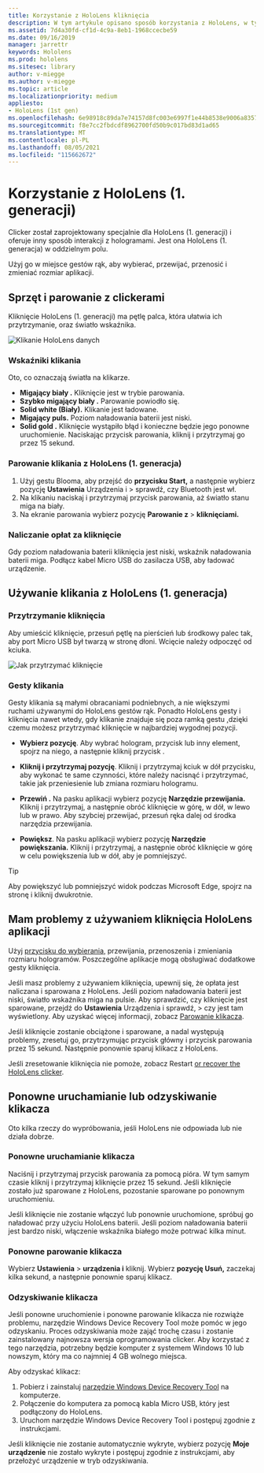 ```yaml
---
title: Korzystanie z HoloLens kliknięcia
description: W tym artykule opisano sposób korzystania z HoloLens, w tym parowania, ładowania i odzyskiwania.
ms.assetid: 7d4a30fd-cf1d-4c9a-8eb1-1968ccecbe59
ms.date: 09/16/2019
manager: jarrettr
keywords: Hololens
ms.prod: hololens
ms.sitesec: library
author: v-miegge
ms.author: v-miegge
ms.topic: article
ms.localizationpriority: medium
appliesto:
- HoloLens (1st gen)
ms.openlocfilehash: 6e98918c89da7e74157d8fc003e6997f1e44b8538e9006a835707e85c5fd3307
ms.sourcegitcommit: f8e7cc2fbdcdf8962700fd50b9c017bd83d1ad65
ms.translationtype: MT
ms.contentlocale: pl-PL
ms.lasthandoff: 08/05/2021
ms.locfileid: "115662672"
---
```

# <a name="use-the-hololens-1st-gen-clicker"></a>Korzystanie z HoloLens (1. generacji)

Clicker został zaprojektowany specjalnie dla HoloLens (1. generacji) i oferuje inny sposób interakcji z hologramami. Jest ona HoloLens (1. generacja) w oddzielnym polu.

Użyj go w miejsce gestów rąk, aby wybierać, przewijać, przenosić i zmieniać rozmiar aplikacji.

## <a name="clicker-hardware-and-pairing"></a>Sprzęt i parowanie z clickerami

Kliknięcie HoloLens (1. generacji) ma pętlę palca, która ułatwia ich przytrzymanie, oraz światło wskaźnika.

![Klikanie HoloLens danych](images/use-hololens-clicker-1.png)

### <a name="clicker-indicator-lights"></a>Wskaźniki klikania

Oto, co oznaczają światła na klikarze.

- **Migający biały .** Kliknięcie jest w trybie parowania.
- **Szybko migający biały .** Parowanie powiodło się.
- **Solid white (Biały).** Klikanie jest ładowane.
- **Migający puls.** Poziom naładowania baterii jest niski.
- **Solid gold .** Kliknięcie wystąpiło błąd i konieczne będzie jego ponowne uruchomienie. Naciskając przycisk parowania, kliknij i przytrzymaj go przez 15 sekund.

### <a name="pair-the-clicker-with-your-hololens-1st-gen"></a>Parowanie klikania z HoloLens (1. generacja)

1. Użyj gestu Blooma, aby przejść do **przycisku Start,** a następnie wybierz pozycję **Ustawienia** Urządzenia i  >   sprawdź, czy Bluetooth jest wł.
1. Na klikaniu naciskaj i przytrzymaj przycisk parowania, aż światło stanu miga na biały.
1. Na ekranie parowania wybierz pozycję **Parowanie z**  >  **kliknięciami.**

### <a name="charge-the-clicker"></a>Naliczanie opłat za kliknięcie

Gdy poziom naładowania baterii kliknięcia jest niski, wskaźnik naładowania baterii miga. Podłącz kabel Micro USB do zasilacza USB, aby ładować urządzenie.

## <a name="use-the-clicker-with-hololens-1st-gen"></a>Używanie klikania z HoloLens (1. generacja)

### <a name="hold-the-clicker"></a>Przytrzymanie kliknięcia

Aby umieścić kliknięcie, przesuń pętlę na pierścień lub środkowy palec tak, aby port Micro USB był twarzą w stronę dłoni. Wcięcie należy odpoczęć od kciuka.

![Jak przytrzymać kliknięcie](images/use-hololens-clicker-2.png)

### <a name="clicker-gestures"></a>Gesty klikania

Gesty klikania są małymi obracaniami podniebnych, a nie większymi ruchami używanymi do HoloLens gestów rąk. Ponadto HoloLens gesty i kliknięcia nawet wtedy, gdy klikanie znajduje się poza ramką gestu [,](hololens1-basic-usage.md)dzięki czemu możesz przytrzymać kliknięcie w najbardziej wygodnej pozycji.

- **Wybierz pozycję**. Aby wybrać hologram, przycisk lub inny element, spojrz na niego, a następnie kliknij przycisk .

- **Kliknij i przytrzymaj pozycję**. Kliknij i przytrzymaj kciuk w dół przycisku, aby wykonać te same czynności, które należy nacisnąć i przytrzymać, takie jak przeniesienie lub zmiana rozmiaru hologramu.

- **Przewiń .** Na pasku aplikacji wybierz pozycję **Narzędzie przewijania.** Kliknij i przytrzymaj, a następnie obróć kliknięcie w górę, w dół, w lewo lub w prawo. Aby szybciej przewijać, przesuń ręka dalej od środka narzędzia przewijania.

- **Powiększ**. Na pasku aplikacji wybierz pozycję **Narzędzie powiększania.** Kliknij i przytrzymaj, a następnie obróć kliknięcie w górę w celu powiększenia lub w dół, aby je pomniejszyć.

> [!TIP]
> Aby powiększyć lub pomniejszyć widok podczas Microsoft Edge, spojrz na stronę i kliknij dwukrotnie.

## <a name="im-having-problems-using-the-hololens-clicker"></a>Mam problemy z używaniem kliknięcia HoloLens aplikacji

Użyj [przycisku do wybierania,](hololens1-clicker.md) przewijania, przenoszenia i zmieniania rozmiaru hologramów. Poszczególne aplikacje mogą obsługiwać dodatkowe gesty kliknięcia.

Jeśli masz problemy z używaniem kliknięcia, upewnij się, że opłata jest naliczana i sparowana z HoloLens. Jeśli poziom naładowania baterii jest niski, światło wskaźnika miga na pulsie. Aby sprawdzić, czy kliknięcie jest sparowane, przejdź do **Ustawienia** Urządzenia i sprawdź,  >   czy jest tam wyświetlony. Aby uzyskać więcej informacji, zobacz [Parowanie klikacza](hololens1-clicker.md).

Jeśli kliknięcie zostanie obciążone i sparowane, a nadal występują problemy, zresetuj go, przytrzymując przycisk główny i przycisk parowania przez 15 sekund. Następnie ponownie sparuj klikacz z HoloLens.

Jeśli zresetowanie kliknięcia nie pomoże, zobacz Restart [or recover the HoloLens clicker](hololens1-clicker.md#restart-or-recover-the-clicker).
## <a name="restart-or-recover-the-clicker"></a>Ponowne uruchamianie lub odzyskiwanie klikacza

Oto kilka rzeczy do wypróbowania, jeśli HoloLens nie odpowiada lub nie działa dobrze.

### <a name="restart-the-clicker"></a>Ponowne uruchamianie klikacza

Naciśnij i przytrzymaj przycisk parowania za pomocą pióra. W tym samym czasie kliknij i przytrzymaj kliknięcie przez 15 sekund. Jeśli kliknięcie zostało już sparowane z HoloLens, pozostanie sparowane po ponownym uruchomieniu.

Jeśli kliknięcie nie zostanie włączyć lub ponownie uruchomione, spróbuj go naładować przy użyciu HoloLens baterii. Jeśli poziom naładowania baterii jest bardzo niski, włączenie wskaźnika białego może potrwać kilka minut.

### <a name="re-pair-the-clicker"></a>Ponowne parowanie klikacza

Wybierz **Ustawienia**  >  **urządzenia i** kliknij. Wybierz **pozycję Usuń,** zaczekaj kilka sekund, a następnie ponownie sparuj klikacz.

### <a name="recover-the-clicker"></a>Odzyskiwanie klikacza

Jeśli ponowne uruchomienie i ponowne parowanie klikacza nie rozwiąże problemu, narzędzie Windows Device Recovery Tool może pomóc w jego odzyskaniu. Proces odzyskiwania może zająć trochę czasu i zostanie zainstalowany najnowsza wersja oprogramowania clicker. Aby korzystać z tego narzędzia, potrzebny będzie komputer z systemem Windows 10 lub nowszym, który ma co najmniej 4 GB wolnego miejsca.

Aby odzyskać klikacz:

1. Pobierz i zainstaluj [narzędzie Windows Device Recovery Tool](https://dev.azure.com/ContentIdea/ContentIdea/_queries/query/8a004dbe-73f8-4a32-94bc-368fc2f2a895/) na komputerze.
1. Połączenie do komputera za pomocą kabla Micro USB, który jest podłączony do HoloLens.
1. Uruchom narzędzie Windows Device Recovery Tool i postępuj zgodnie z instrukcjami.

Jeśli kliknięcie nie zostanie automatycznie wykryte, wybierz pozycję **Moje urządzenie** nie zostało wykryte i postępuj zgodnie z instrukcjami, aby przełożyć urządzenie w tryb odzyskiwania.

